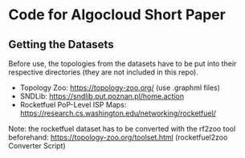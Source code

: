 # Code for Algocloud Short Paper 

## Getting the Datasets

Before use, the topologies from the datasets have to be put into their respective directories
(they are not included in this repo).

- Topology Zoo: https://topology-zoo.org/ (use .graphml files)
- SNDLib: https://sndlib.put.poznan.pl/home.action
- Rocketfuel PoP-Level ISP Maps: https://research.cs.washington.edu/networking/rocketfuel/

Note: the rocketfuel dataset has to be converted with the rf2zoo tool beforehand:
https://topology-zoo.org/toolset.html (rocketfuel2zoo Converter Script)